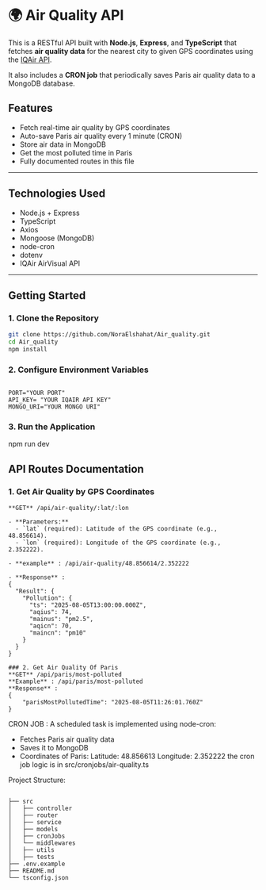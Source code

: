 # 🌍 Air Quality API

This is a RESTful API built with **Node.js**, **Express**, and **TypeScript** that fetches **air quality data** for the nearest city to given GPS coordinates using the [IQAir API](https://www.iqair.com/world-air-quality-api).

It also includes a **CRON job** that periodically saves Paris air quality data to a MongoDB database.


## Features

-  Fetch real-time air quality by GPS coordinates
-  Auto-save Paris air quality every 1 minute (CRON)
-  Store air data in MongoDB
-  Get the most polluted time in Paris
-  Fully documented routes in this file

---

## Technologies Used

- Node.js + Express
- TypeScript
- Axios
- Mongoose (MongoDB)
- node-cron
- dotenv
- IQAir AirVisual API

---

## Getting Started

### 1. Clone the Repository

```bash
git clone https://github.com/NoraElshahat/Air_quality.git
cd Air_quality
npm install
```

### 2. Configure Environment Variables
```

PORT="YOUR PORT"
API_KEY= "YOUR IQAIR API KEY"
MONGO_URI="YOUR MONGO URI"
```

### 3. Run the Application  
npm run dev


## API Routes Documentation

### 1. Get Air Quality by GPS Coordinates
```
**GET** /api/air-quality/:lat/:lon

- **Parameters:**
  - `lat` (required): Latitude of the GPS coordinate (e.g., 48.856614).
  - `lon` (required): Longitude of the GPS coordinate (e.g., 2.352222).
 
- **example** : /api/air-quality/48.856614/2.352222

- **Response** : 
{
  "Result": {
    "Pollution": {
      "ts": "2025-08-05T13:00:00.000Z",
      "aqius": 74,
      "mainus": "pm2.5",
      "aqicn": 70,
      "maincn": "pm10"
    }
  }
}
```

```
### 2. Get Air Quality Of Paris
**GET** /api/paris/most-polluted
**Example** : /api/paris/most-polluted
**Response** : 
{
    "parisMostPollutedTime": "2025-08-05T11:26:01.760Z"
}
```

CRON JOB : 
A scheduled task is implemented using node-cron:

- Fetches Paris air quality data
- Saves it to MongoDB
- Coordinates of Paris:
    Latitude: 48.856613
    Longitude: 2.352222
the cron job logic is in src/cronjobs/air-quality.ts




Project Structure:
 ```

├── src
│   ├── controller
│   ├── router
│   ├── service
│   ├── models
│   ├── cronJobs
│   └── middlewares
│   ├── utils
│   ├── tests
├── .env.example
├── README.md
└── tsconfig.json

 ```